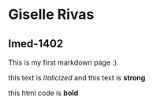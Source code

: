 # Giselle Rivas

## Imed-1402

This is my first markdown page :)

this text is *italicized* and this text is **strong**

this html code is <strong>bold<strong/>

